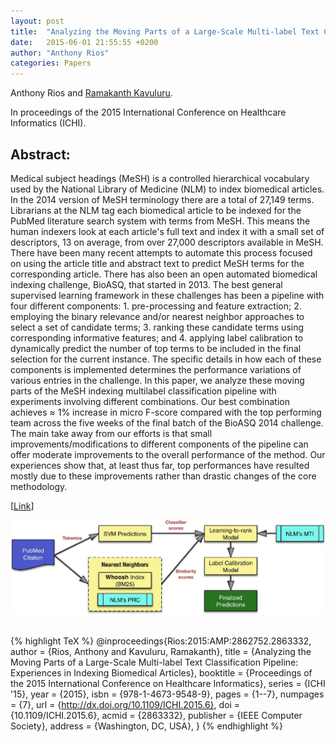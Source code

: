 ```yaml
---
layout: post
title:  "Analyzing the Moving Parts of a Large-Scale Multi-label Text Classification Pipeline: Experiences in Indexing Biomedical Articles"
date:   2015-06-01 21:55:55 +0200
author: "Anthony Rios"
categories: Papers
---
```



Anthony Rios and <a href="http://protocols.netlab.uky.edu/~rvkavu2/">Ramakanth Kavuluru</a>.

In proceedings of the 2015 International Conference on Healthcare Informatics (ICHI).

## Abstract:
Medical subject headings (MeSH) is a controlled hierarchical vocabulary used by the National Library of Medicine (NLM) to index biomedical articles. In the 2014 version of MeSH terminology there are a total of 27,149 terms. Librarians at the NLM tag each biomedical article to be indexed for the PubMed literature search system with terms from MeSH. This means the human indexers look at each article's full text and index it with a small set of descriptors, 13 on average, from over 27,000 descriptors available in MeSH. There have been many recent attempts to automate this process focused on using the article title and abstract text to predict MeSH terms for the corresponding article. There has also been an open automated biomedical indexing challenge, BioASQ, that started in 2013. The best general supervised learning framework in these challenges has been a pipeline with four different components: 1. pre-processing and feature extraction; 2. employing the binary relevance and/or nearest neighbor approaches to select a set of candidate terms; 3. ranking these candidate terms using corresponding informative features; and 4. applying label calibration to dynamically predict the number of top terms to be included in the final selection for the current instance. The specific details in how each of these components is implemented determines the performance variations of various entries in the challenge. In this paper, we analyze these moving parts of the MeSH indexing multilabel classification pipeline with experiments involving different combinations. Our best combination achieves ≈ 1% increase in micro F-score compared with the top performing team across the five weeks of the final batch of the BioASQ 2014 challenge. The main take away from our efforts is that small improvements/modifications to different components of the pipeline can offer moderate improvements to the overall performance of the method. Our experiences show that, at least thus far, top performances have resulted mostly due to these improvements rather than drastic changes of the core methodology.

[<a href="https://www.semanticscholar.org/paper/Analyzing-the-Moving-Parts-of-a-Large-Scale-Text-in-Rios-Kavuluru/0559e28f4e63d36f7ce7db3a70206eb320735d07">Link</a>]

<div style="text-align:center"><img src="/images/ichi-2015-method.png" /></div>

<br />

{% highlight TeX %}
@inproceedings{Rios:2015:AMP:2862752.2863332,
 author = {Rios, Anthony and Kavuluru, Ramakanth},
 title = {Analyzing the Moving Parts of a Large-Scale Multi-label Text Classification Pipeline: Experiences in Indexing Biomedical Articles},
 booktitle = {Proceedings of the 2015 International Conference on Healthcare Informatics},
 series = {ICHI '15},
 year = {2015},
 isbn = {978-1-4673-9548-9},
 pages = {1--7},
 numpages = {7},
 url = {http://dx.doi.org/10.1109/ICHI.2015.6},
 doi = {10.1109/ICHI.2015.6},
 acmid = {2863332},
 publisher = {IEEE Computer Society},
 address = {Washington, DC, USA},
} 
{% endhighlight %}
